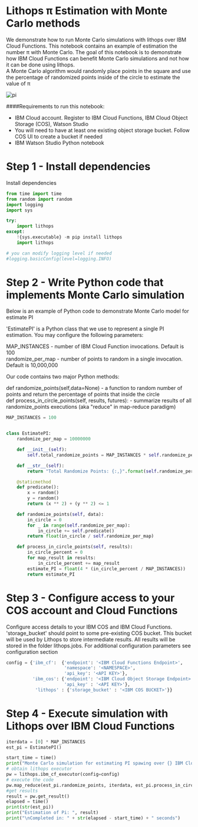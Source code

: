 # Lithops π Estimation with Monte Carlo methods
We demonstrate how to run Monte Carlo simulations with lithops over IBM Cloud Functions. This notebook contains an example of estimation the number π with Monte Carlo. The goal of this notebook is to demonstrate how IBM Cloud Functions can benefit Monte Carlo simulations and not how it can be done using lithops.<br>
A Monte Carlo algorithm would randomly place points in the square and use the percentage of randomized points inside of the circle to estimate the value of π

![pi](https://upload.wikimedia.org/wikipedia/commons/8/84/Pi_30K.gif)

####Requirements to run this notebook:

* IBM Cloud account. 
  Register to IBM Cloud Functions, IBM Cloud Object Storage (COS), Watson Studio
* You will need to have at least one existing object storage bucket. Follow COS UI to create a bucket if needed 
* IBM Watson Studio Python notebook

# Step 1 - Install dependencies
Install dependencies

```python
from time import time
from random import random
import logging
import sys

try:
    import lithops
except:
    !{sys.executable} -m pip install lithops
    import lithops

# you can modify logging level if needed
#logging.basicConfig(level=logging.INFO)
```

# Step 2 - Write Python code that implements Monte Carlo simulation 
Below is an example of Python code to demonstrate Monte Carlo model for estimate PI

'EstimatePI' is a Python class that we use to represent a single PI estimation. You may configure the following parameters:

MAP_INSTANCES - number of IBM Cloud Function invocations. Default is 100<br>
randomize_per_map - number of points to random in a single invocation. Default is 10,000,000

Our code contains two major Python methods:

def randomize_points(self,data=None) - a function to random number of points and return the percentage of points
    that inside the circle<br>
def process_in_circle_points(self, results, futures): - summarize results of all randomize_points
  executions (aka "reduce" in map-reduce paradigm)


```python
MAP_INSTANCES = 100


class EstimatePI:
    randomize_per_map = 10000000

    def __init__(self):
        self.total_randomize_points = MAP_INSTANCES * self.randomize_per_map

    def __str__(self):
        return "Total Randomize Points: {:,}".format(self.randomize_per_map * MAP_INSTANCES)

    @staticmethod
    def predicate():
        x = random()
        y = random()
        return (x ** 2) + (y ** 2) <= 1

    def randomize_points(self, data):
        in_circle = 0
        for _ in range(self.randomize_per_map):
            in_circle += self.predicate()
        return float(in_circle / self.randomize_per_map)

    def process_in_circle_points(self, results):
        in_circle_percent = 0
        for map_result in results:
            in_circle_percent += map_result
        estimate_PI = float(4 * (in_circle_percent / MAP_INSTANCES))
        return estimate_PI
```

# Step 3 - Configure access to your COS account and Cloud Functions
Configure access details to your IBM COS and IBM Cloud Functions. 'storage_bucket' should point to some pre-existing COS bucket. This bucket will be used by Lithops to store intermediate results. All results will be stored in the folder lithops.jobs. For additional configuration parameters see configuration section


```python
config = {'ibm_cf':  {'endpoint': '<IBM Cloud Functions Endpoint>', 
                      'namespace': '<NAMESPACE>', 
                      'api_key': '<API KEY>'}, 
          'ibm_cos': {'endpoint': '<IBM Cloud Object Storage Endpoint>', 
                      'api_key' : '<API KEY>'},
           'lithops' : {'storage_bucket' : '<IBM COS BUCKET>'}}
```

# Step 4 - Execute simulation with Lithops over IBM Cloud Functions 


```python
iterdata = [0] * MAP_INSTANCES
est_pi = EstimatePI()

start_time = time()
print("Monte Carlo simulation for estimating PI spawing over {} IBM Cloud Function invocations".format(MAP_INSTANCES))
# obtain lithops executor
pw = lithops.ibm_cf_executor(config=config)
# execute the code
pw.map_reduce(est_pi.randomize_points, iterdata, est_pi.process_in_circle_points)
#get results
result = pw.get_result()
elapsed = time()
print(str(est_pi))
print("Estimation of Pi: ", result)
print("\nCompleted in: " + str(elapsed - start_time) + " seconds")
```
